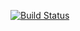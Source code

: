 [![Build Status](https://travis-ci.org/pyclear/pyclear.github.io.svg?branch=master)](https://travis-ci.org/pyclear/pyclear.github.io)
